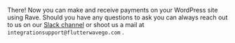 There!  Now you can make and receive payments on your WordPress site using Rave.  Should you have any questions to ask you can always reach out to us on our [Slack channel](https://flutterwavedevelopers.slack.com) or shoot us a mail at  `integrationsupport@flutterwavego.com` .